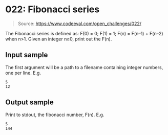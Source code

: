 # 022: Fibonacci series

> Source: https://www.codeeval.com/open_challenges/022/

The Fibonacci series is defined as: F(0) = 0; F(1) = 1; F(n) = F(n–1) + F(n–2)
when n>1. Given an integer n≥0, print out the F(n).

## Input sample

The first argument will be a path to a filename containing integer numbers, one
per line. E.g.

```
5
12
```

## Output sample

Print to stdout, the fibonacci number, F(n). E.g.

```
5
144
```

